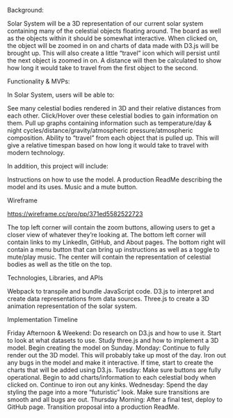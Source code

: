 Background:

Solar System will be a 3D representation of our current solar system containing many of the celestial objects floating around. The board as well as the objects within it should be somewhat interactive. When clicked on, the object will be zoomed in on and charts of data made with D3.js will be brought up. This will also create a little “travel” icon which will persist until the next object is zoomed in on. A distance will then be calculated to show how long it would take to travel from the first object to the second.

Functionality & MVPs:

In Solar System, users will be able to:

See many celestial bodies rendered in 3D and their relative distances from each other.
Click/Hover over these celestial bodies to gain information on them.
Pull up graphs containing information such as temperature/day & night cycles/distance/gravity/atmospheric pressure/atmospheric composition.
Ability to “travel” from each object that is pulled up. This will give a relative timespan based on how long it would take to travel with modern technology.

In addition, this project will include:

Instructions on how to use the model.
A production ReadMe describing the model and its uses.
Music and a mute button.

Wireframe

https://wireframe.cc/pro/pp/371ed5582522723

The top left corner will contain the zoom buttons, allowing users to get a closer view of whatever they’re looking at.
The bottom left corner will contain links to my LinkedIn, GitHub, and About pages.
The bottom right will contain a menu button that can bring up instructions as well as a toggle to mute/play music.
The center will contain the representation of celestial bodies as well as the title on the top.


Technologies, Libraries, and APIs

Webpack to transpile and bundle JavaScript code.
D3.js to interpret and create data representations from data sources.
Three.js to create a 3D animation representation of the solar system.


Implementation Timeline

Friday Afternoon & Weekend: Do research on D3.js and how to use it. Start to look at what datasets to use. Study three.js and how to implement a 3D model. Begin creating the model on Sunday.
Monday: Continue to fully render out the 3D model. This will probably take up most of the day. Iron out any bugs in the model and make it interactive. If time, start to create the charts that will be added using D3.js. 
Tuesday: Make sure buttons are fully operational. Begin to add charts/information to each celestial body when clicked on. Continue to iron out any kinks.
Wednesday: Spend the day styling the page into a more “futuristic” look. Make sure transitions are smooth and all bugs are out. 
Thursday Morning: After a final test, deploy to GitHub page. Transition proposal into a production ReadMe.